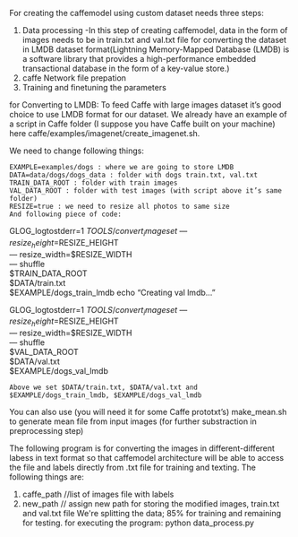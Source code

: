 For creating the caffemodel using custom dataset needs three steps:
1. Data processing
   -In this step of creating caffemodel, data in the form of images needs to be in train.txt and val.txt file for converting the dataset in LMDB dataset format(Lightning Memory-Mapped Database (LMDB) is a software library that provides a high-performance embedded transactional database in the form of a key-value store.)
2. caffe Network file prepation
3. Training and finetuning the parameters 

for Converting to LMDB:
To feed Caffe with large images dataset it’s good choice to use LMDB format for our dataset. We already have an example of a script in Caffe folder (I suppose you have Caffe built on your machine) here caffe/examples/imagenet/create_imagenet.sh.

We need to change following things:

    EXAMPLE=examples/dogs : where we are going to store LMDB
    DATA=data/dogs/dogs_data : folder with dogs train.txt, val.txt
    TRAIN_DATA_ROOT : folder with train images
    VAL_DATA_ROOT : folder with test images (with script above it’s same folder)
    RESIZE=true : we need to resize all photos to same size
    And following piece of code:

GLOG_logtostderr=1 $TOOLS/convert_imageset \
 — resize_height=$RESIZE_HEIGHT \
— resize_width=$RESIZE_WIDTH \
— shuffle \
$TRAIN_DATA_ROOT \
$DATA/train.txt \
$EXAMPLE/dogs_train_lmdb
echo “Creating val lmdb…”

GLOG_logtostderr=1 $TOOLS/convert_imageset \
— resize_height=$RESIZE_HEIGHT \
— resize_width=$RESIZE_WIDTH \
— shuffle \
$VAL_DATA_ROOT \
$DATA/val.txt \
$EXAMPLE/dogs_val_lmdb

    Above we set $DATA/train.txt, $DATA/val.txt and $EXAMPLE/dogs_train_lmdb, $EXAMPLE/dogs_val_lmdb

You can also use (you will need it for some Caffe prototxt’s) make_mean.sh to generate mean file from input images (for further substraction in preprocessing step)

The following program is for converting the images in different-different labess in text format so that caffemodel architecture will be able to access the file and labels directly from .txt file for training and texting.
The following things are:
1. caffe_path //list of images file with labels
2. new_path // assign new path for storing the modified images, train.txt and val.txt file
We're splitting the data; 85% for training and remaining for testing.
for executing the program:
python data_process.py
